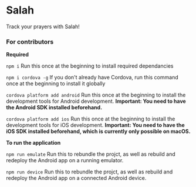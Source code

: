 # Salah

Track your prayers with Salah!

### For contributors

**Required**

`npm i`
Run this once at the beginning to install required dependancies

`npm i cordova -g`
If you don't already have Cordova, run this command once at the beginning to install it globally

`cordova platform add android`
Run this once at the beginning to install the development tools for Android
development. **Important: You need to have the Android SDK installed beforehand.**

`cordova platform add ios`
Run this once at the beginning to install the development tools for iOS
development. **Important: You need to have the iOS SDK installed beforehand, which is currently only possible on macOS.**

**To run the application**

`npm run emulate`
Run this to rebundle the projct, as well as rebuild and redeploy the Android app on a running emulator.

`npm run device`
Run this to rebundle the projct, as well as rebuild and redeploy the Android app on a connected Android device.
